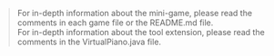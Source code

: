 > For in-depth information about the mini-game, please read the comments in each game file or the README.md file.  
> For in-depth information about the tool extension, please read the comments in the VirtualPiano.java file.
